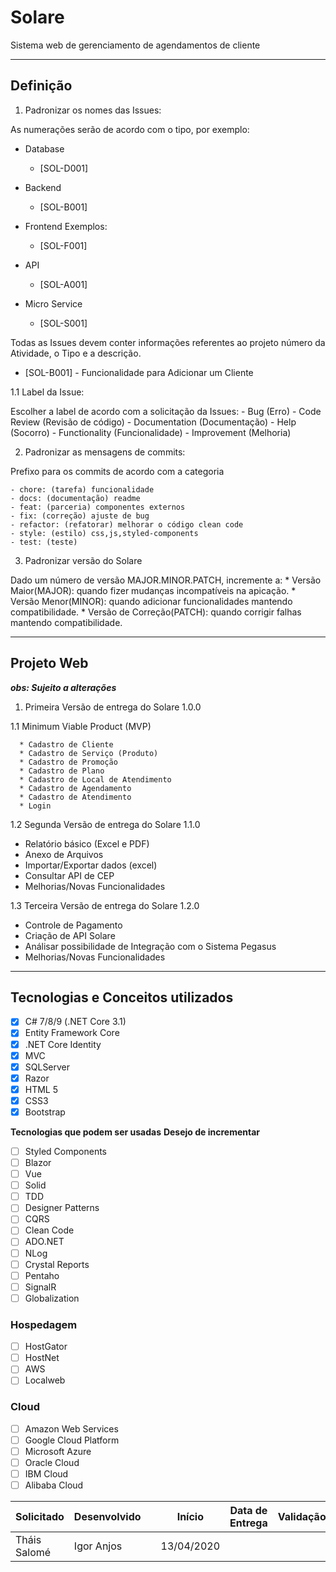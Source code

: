 # Solare
Sistema web de gerenciamento de agendamentos de cliente 
___

## Definição
1. Padronizar os nomes das Issues:

As numerações serão de acordo com o tipo, por exemplo:
- Database
    * [SOL-D001]
- Backend
    * [SOL-B001]
    
- Frontend
    Exemplos:
    * [SOL-F001]
    
- API
    * [SOL-A001]
    
- Micro Service
    * [SOL-S001]
    
Todas as Issues devem conter informações referentes ao projeto número da Atividade, o Tipo e a descrição.

- [SOL-B001] - Funcionalidade para Adicionar um Cliente

1.1 Label da Issue:

Escolher a label de acordo com a solicitação da Issues:
    - Bug (Erro)
    - Code Review (Revisão de código)
    - Documentation (Documentação)
    - Help (Socorro)
    - Functionality (Funcionalidade)
    - Improvement (Melhoria)

2. Padronizar as mensagens de commits:

Prefixo para os commits de acordo com a categoria

    - chore: (tarefa) funcionalidade
    - docs: (documentação) readme
    - feat: (parceria) componentes externos
    - fix: (correção) ajuste de bug
    - refactor: (refatorar) melhorar o código clean code
    - style: (estilo) css,js,styled-components
    - test: (teste)

3. Padronizar versão do Solare

Dado um número de versão MAJOR.MINOR.PATCH, incremente a:
    * Versão Maior(MAJOR): quando fizer mudanças incompatíveis na apicação.
    * Versão Menor(MINOR): quando adicionar funcionalidades mantendo compatibilidade.
    * Versão de Correção(PATCH): quando corrigir falhas mantendo compatibilidade.
___
## Projeto Web

***obs: Sujeito a alterações***

1. Primeira Versão de entrega do Solare 1.0.0

1.1 Minimum Viable Product (MVP)

      * Cadastro de Cliente
      * Cadastro de Serviço (Produto)
      * Cadastro de Promoção
      * Cadastro de Plano
      * Cadastro de Local de Atendimento
      * Cadastro de Agendamento
      * Cadastro de Atendimento
      * Login

1.2 Segunda Versão de entrega do Solare 1.1.0
   * Relatório básico (Excel e PDF)
   * Anexo de Arquivos 
   * Importar/Exportar dados (excel)
   * Consultar API de CEP
   * Melhorias/Novas Funcionalidades

1.3 Terceira Versão de entrega do Solare 1.2.0
   * Controle de Pagamento
   * Criação de API Solare
   * Análisar possibilidade de Integração com o Sistema Pegasus
   * Melhorias/Novas Funcionalidades

___
## Tecnologias e Conceitos utilizados

- [x] C# 7/8/9 (.NET Core 3.1)
- [x] Entity Framework Core
- [x] .NET Core Identity
- [x] MVC
- [x] SQLServer
- [x] Razor
- [x] HTML 5
- [x] CSS3
- [x] Bootstrap

**Tecnologias que podem ser usadas**
**Desejo de incrementar**
- [ ] Styled Components
- [ ] Blazor
- [ ] Vue
- [ ] Solid
- [ ] TDD
- [ ] Designer Patterns
- [ ] CQRS
- [ ] Clean Code
- [ ] ADO.NET
- [ ] NLog
- [ ] Crystal Reports
- [ ] Pentaho
- [ ] SignalR
- [ ] Globalization

### **Hospedagem**
- [ ] HostGator
- [ ] HostNet
- [ ] AWS
- [ ] Localweb

### **Cloud**
- [ ] Amazon Web Services
- [ ] Google Cloud Platform
- [ ] Microsoft Azure
- [ ] Oracle Cloud
- [ ] IBM Cloud
- [ ] Alibaba Cloud

| Solicitado | Desenvolvido | | Início | Data de Entrega | Validação |
| --- | --- | --- | --- | --- | --- |
| Tháis Salomé | Igor Anjos | | 13/04/2020 | | |